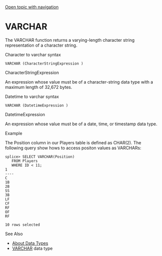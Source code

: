 [Open topic with navigation](../../../index.html#Shared/SQLReference/BuiltInFcns/VarChar.html)

<a href="" id="BuiltInFcns.VarChar"></a>[]()VARCHAR
===================================================

The <span class="CodeFont">VARCHAR</span> function returns a varying-length character string representation of a character string.

Character to varchar syntax

``` FcnSyntax
VARCHAR (CharacterStringExpression ) 
```

CharacterStringExpression

An expression whose value must be of a character-string data type with a maximum length of <span class="CodeFont">32,672</span> bytes.

Datetime to varchar syntax

``` FcnSyntax
VARCHAR (DatetimeExpression ) 
```

DatetimeExpression

An expression whose value must be of a date, time, or timestamp data type.

Example

The <span class="AppCommand">Position</span> column in our <span class="AppCommand">Players</span> table is defined as <span class="CodeFont">CHAR(2)</span>. The following query show hows to access positon values as <span class="CodeFont">VARCHAR</span>s:

``` Example
splice> SELECT VARCHAR(Position) 
   FROM Players 
   WHERE ID < 11;
1   
----
C   
1B  
2B  
SS  
3B  
LF  
CF  
RF  
OF  
RF  

10 rows selected
```

See Also

-   [About Data Types](../DataTypes/Intro.NumericTypes.html)
-   [<span class="CodeFont">VARCHAR</span>](../DataTypes/Varchar.html) data type

 


